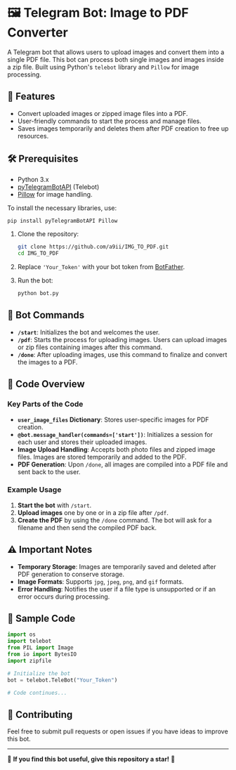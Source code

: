 # 🖼️ Telegram Bot: Image to PDF Converter

A Telegram bot that allows users to upload images and convert them into a single PDF file. This bot can process both single images and images inside a zip file. Built using Python's `telebot` library and `Pillow` for image processing.

## 🚀 Features
- Convert uploaded images or zipped image files into a PDF.
- User-friendly commands to start the process and manage files.
- Saves images temporarily and deletes them after PDF creation to free up resources.
  
## 🛠️ Prerequisites

- Python 3.x
- [pyTelegramBotAPI](https://pypi.org/project/pyTelegramBotAPI/) (Telebot)
- [Pillow](https://pillow.readthedocs.io/) for image handling.

To install the necessary libraries, use:
```bash
pip install pyTelegramBotAPI Pillow
```

1. Clone the repository:
   ```bash
   git clone https://github.com/a9ii/IMG_TO_PDF.git
   cd IMG_TO_PDF
   ```

2. Replace `'Your_Token'` with your bot token from [BotFather](https://core.telegram.org/bots#botfather).

3. Run the bot:
   ```bash
   python bot.py
   ```

## 📌 Bot Commands

- **`/start`**: Initializes the bot and welcomes the user.
- **`/pdf`**: Starts the process for uploading images. Users can upload images or zip files containing images after this command.
- **`/done`**: After uploading images, use this command to finalize and convert the images to a PDF.

## 🧩 Code Overview

### Key Parts of the Code

- **`user_image_files` Dictionary**: Stores user-specific images for PDF creation.
- **`@bot.message_handler(commands=['start'])`**: Initializes a session for each user and stores their uploaded images.
- **Image Upload Handling**: Accepts both photo files and zipped image files. Images are stored temporarily and added to the PDF.
- **PDF Generation**: Upon `/done`, all images are compiled into a PDF file and sent back to the user.

### Example Usage

1. **Start the bot** with `/start`.
2. **Upload images** one by one or in a zip file after `/pdf`.
3. **Create the PDF** by using the `/done` command. The bot will ask for a filename and then send the compiled PDF back.

## ⚠️ Important Notes

- **Temporary Storage**: Images are temporarily saved and deleted after PDF generation to conserve storage.
- **Image Formats**: Supports `jpg`, `jpeg`, `png`, and `gif` formats.
- **Error Handling**: Notifies the user if a file type is unsupported or if an error occurs during processing.

## 📄 Sample Code

```python
import os
import telebot
from PIL import Image
from io import BytesIO
import zipfile

# Initialize the bot
bot = telebot.TeleBot("Your_Token") 

# Code continues...
```

## 🤝 Contributing

Feel free to submit pull requests or open issues if you have ideas to improve this bot.

---

🌟 **If you find this bot useful, give this repository a star!** 🌟
